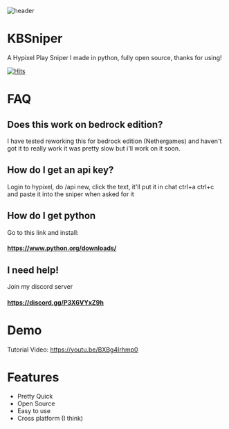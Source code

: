 ![header](https://capsule-render.vercel.app/api?type=waving&color=auto&height=300&section=header&text=KBSniper&fontSize=90&animation=fadeIn)

# KBSniper

A Hypixel Play Sniper I made in python, fully open source, thanks for using!

[![Hits](https://hits.seeyoufarm.com/api/count/incr/badge.svg?url=https%3A%2F%2Fgithub.com%2FKBCats%2FKBSniper&count_bg=%23703DA3&title_bg=%23555555&icon=python.svg&icon_color=%23E7E7E7&title=Views&edge_flat=false)](https://hits.seeyoufarm.com)

# FAQ

## Does this work on bedrock edition?

I have tested reworking this for bedrock edition (Nethergames) and haven't got it to 
really work it was pretty slow but i'll work on it soon.

## How do I get an api key?

Login to hypixel, do /api new, click the text, it'll put it in chat ctrl+a ctrl+c and 
paste it into the sniper when asked for it

## How do I get python 

Go to this link and install:
#### https://www.python.org/downloads/


## I need help! 

Join my discord server
#### https://discord.gg/P3X6VYxZ9h

# Demo

Tutorial Video: https://youtu.be/BXBg4Irhmp0


# Features

- Pretty Quick
- Open Source
- Easy to use
- Cross platform (I think)

